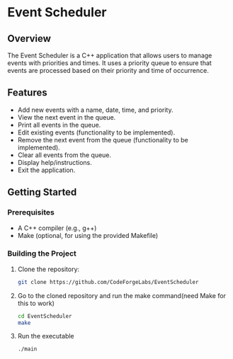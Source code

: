 # Event Scheduler

## Overview

The Event Scheduler is a C++ application that allows users to manage events with priorities and times.
It uses a priority queue to ensure that events are processed based on their priority and time of occurrence.

## Features

- Add new events with a name, date, time, and priority.
- View the next event in the queue.
- Print all events in the queue.
- Edit existing events (functionality to be implemented).
- Remove the next event from the queue (functionality to be implemented).
- Clear all events from the queue.
- Display help/instructions.
- Exit the application.

## Getting Started

### Prerequisites

- A C++ compiler (e.g., g++)
- Make (optional, for using the provided Makefile)

### Building the Project

1. Clone the repository:

   ```sh
   git clone https://github.com/CodeForgeLabs/EventScheduler
   ```

2. Go to the cloned repository and run the make command(need Make for this to work)

   ```sh
   cd EventScheduler
   make
   ```

3. Run the executable

   ```sh
   ./main
   ```
